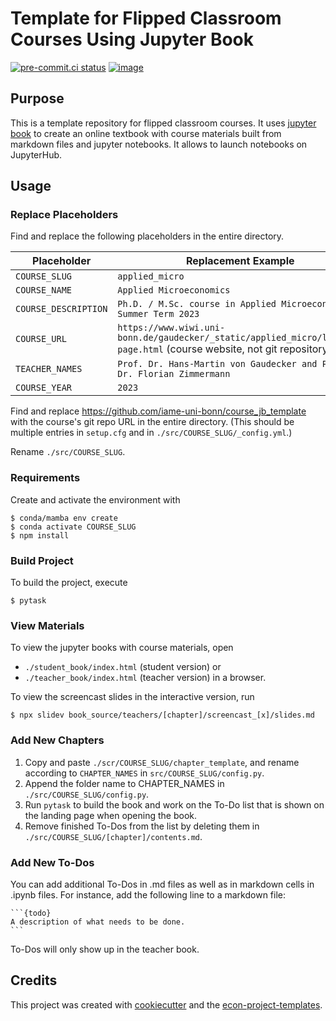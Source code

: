 # Template for Flipped Classroom Courses Using Jupyter Book

[![pre-commit.ci status](https://results.pre-commit.ci/badge/github/hmgaudecker/finanz_und_sozialpolitik/main.svg)](https://results.pre-commit.ci/latest/github/hmgaudecker/finanz_und_sozialpolitik/main)
[![image](https://img.shields.io/badge/code%20style-black-000000.svg)](https://github.com/psf/black)

## Purpose

This is a template repository for flipped classroom courses. It uses
[jupyter book](https://jupyterbook.org/en/stable/intro.html) to create an online
textbook with course materials built from markdown files and jupyter notebooks. It
allows to launch notebooks on JupyterHub.

## Usage

### Replace Placeholders

Find and replace the following placeholders in the entire directory.

| Placeholder          | Replacement Example                                                                                                   |
| -------------------- | --------------------------------------------------------------------------------------------------------------------- |
| `COURSE_SLUG`        | `applied_micro`                                                                                                       |
| `COURSE_NAME`        | `Applied Microeconomics`                                                                                              |
| `COURSE_DESCRIPTION` | `Ph.D. / M.Sc. course in Applied Microeconomics, Summer Term 2023`                                                    |
| `COURSE_URL`         | `https://www.wiwi.uni-bonn.de/gaudecker/_static/applied_micro/landing-page.html` (course website, not git repository) |
| `TEACHER_NAMES`      | `Prof. Dr. Hans-Martin von Gaudecker and Prof. Dr. Florian Zimmermann`                                                |
| `COURSE_YEAR`        | `2023`                                                                                                                |

Find and replace https://github.com/iame-uni-bonn/course_jb_template with the course's
git repo URL in the entire directory. (This should be multiple entries in `setup.cfg`
and in `./src/COURSE_SLUG/_config.yml`.)

Rename `./src/COURSE_SLUG`.

### Requirements

Create and activate the environment with

```console
$ conda/mamba env create
$ conda activate COURSE_SLUG
$ npm install
```

### Build Project

To build the project, execute

```console
$ pytask
```

### View Materials

To view the jupyter books with course materials, open

- `./student_book/index.html` (student version) or
- `./teacher_book/index.html` (teacher version) in a browser.

To view the screencast slides in the interactive version, run

```console
$ npx slidev book_source/teachers/[chapter]/screencast_[x]/slides.md
```

### Add New Chapters

1. Copy and paste `./scr/COURSE_SLUG/chapter_template`, and rename according to
   `CHAPTER_NAMES` in `src/COURSE_SLUG/config.py`.
1. Append the folder name to CHAPTER_NAMES in `./src/COURSE_SLUG/config.py`.
1. Run `pytask` to build the book and work on the To-Do list that is shown on the
   landing page when opening the book.
1. Remove finished To-Dos from the list by deleting them in
   `./src/COURSE_SLUG/[chapter]/contents.md`.

### Add New To-Dos

You can add additional To-Dos in .md files as well as in markdown cells in .ipynb files.
For instance, add the following line to a markdown file:

````
```{todo}
A description of what needs to be done.
```
````

To-Dos will only show up in the teacher book.

## Credits

This project was created with [cookiecutter](https://github.com/audreyr/cookiecutter)
and the
[econ-project-templates](https://github.com/OpenSourceEconomics/econ-project-templates).
